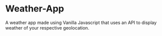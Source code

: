# Weather-App
A weather app made using Vanilla Javascript that uses an API to display weather of your respective geolocation.
